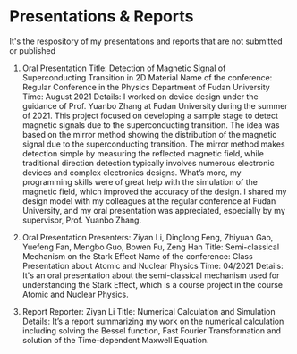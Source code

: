 # Presentations & Reports
It's the respository of my presentations and reports that are not submitted or published

1. Oral Presentation
Title: Detection of Magnetic Signal of Superconducting Transition in 2D Material 
Name of the conference: Regular Conference in the Physics Department of Fudan University 
Time: August 2021
Details: I worked on device design under the guidance of Prof. Yuanbo Zhang at Fudan University during the summer of 2021. This project focused on developing a sample stage to detect magnetic signals due to the superconducting transition. The idea was based on the mirror method showing the distribution of the magnetic signal due to the superconducting transition. The mirror method makes detection simple by measuring the reflected magnetic field, while traditional direction detection typically involves numerous electronic devices and complex electronics designs. What’s more, my programming skills were of great help with the simulation of the magnetic field, which improved the accuracy of the design. I shared my design model with my colleagues at the regular conference at Fudan University, and my oral presentation was appreciated, especially by my supervisor, Prof. Yuanbo Zhang.

2. Oral Presentation
Presenters: Ziyan Li, Dinglong Feng, Zhiyuan Gao, Yuefeng Fan, Mengbo Guo, Bowen Fu, Zeng Han
Title: Semi-classical Mechanism on the Stark Effect 
Name of the conference: Class Presentation about Atomic and Nuclear Physics
Time: 04/2021
Details: It's an oral presentation about the semi-classical mechanism used for understanding the Stark Effect, which is a course project in the course Atomic and Nuclear Physics.

3. Report
Reporter: Ziyan Li
Title: Numerical Calculation and Simulation
Details: It’s a report summarizing my work on the numerical calculation including solving the Bessel function, Fast Fourier Transformation and solution of the Time-dependent Maxwell Equation. 

